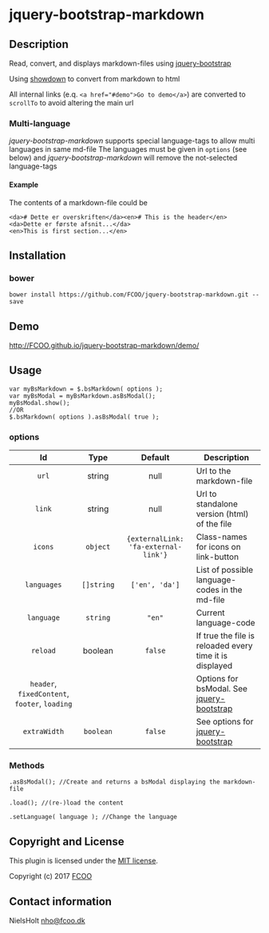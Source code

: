 # jquery-bootstrap-markdown
>


## Description
Read, convert, and displays markdown-files using [jquery-bootstrap](https://github.com/FCOO/jquery-bootstrap)

Using [showdown](http://demo.showdownjs.com/) to convert from markdown to html

All internal links (e.q. `<a href="#demo">Go to demo</a>`) are converted to `scrollTo` to avoid altering the main url

### Multi-language
*jquery-bootstrap-markdown* supports special language-tags to allow multi languages in same md-file
The languages must be given in `options` (see below) and *jquery-bootstrap-markdown* will remove the not-selected language-tags

#### Example
The contents of a markdown-file could be 

	<da># Dette er overskriften</da><en># This is the header</en>
	<da>Dette er første afsnit...</da>
	<en>This is first section...</en>


## Installation
### bower
`bower install https://github.com/FCOO/jquery-bootstrap-markdown.git --save`

## Demo
http://FCOO.github.io/jquery-bootstrap-markdown/demo/ 

## Usage

	var myBsMarkdown = $.bsMarkdown( options );
	var myBsModal = myBsMarkdown.asBsModal();
	myBsModal.show();
	//OR
	$.bsMarkdown( options ).asBsModal( true );


### options
| Id | Type | Default | Description |
| :--: | :--: | :-----: | --- |
| `url`| string | null | Url to the markdown-file |
| `link` | string | null | Url to standalone version (html) of the file |
| `icons` | `object` | `{externalLink: 'fa-external-link'}` | Class-names for icons on link-button |
| `languages` | `[]string` | `['en', 'da']` | List of possible language-codes in the md-file |
| `language` | `string` | `"en"` | Current language-code |
| `reload` | boolean | `false` | If true the file is reloaded every time it is displayed |
| `header`, `fixedContent`, `footer`, `loading` | | | Options for bsModal. See [jquery-bootstrap](https://github.com/FCOO/jquery-bootstrap) |
| `extraWidth` | `boolean` | `false` | See options for [jquery-bootstrap](https://github.com/FCOO/jquery-bootstrap) |


### Methods

    .asBsModal(); //Create and returns a bsModal displaying the markdown-file

	.load(); //(re-)load the content

	.setLanguage( language ); //Change the language

## Copyright and License
This plugin is licensed under the [MIT license](https://github.com/FCOO/jquery-bootstrap-markdown/LICENSE).

Copyright (c) 2017 [FCOO](https://github.com/FCOO)

## Contact information

NielsHolt nho@fcoo.dk